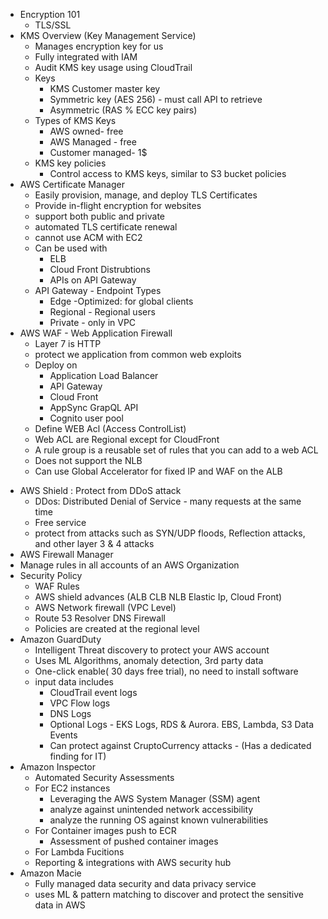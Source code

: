 * Encryption 101
    * TLS/SSL
* KMS Overview (Key Management Service)
    * Manages encryption key for us
    * Fully integrated with IAM
    * Audit KMS key usage using CloudTrail
    * Keys
        * KMS Customer master key
        * Symmetric key (AES 256) - must call API to retrieve
        * Asymmetric (RAS % ECC key pairs)
    * Types of KMS Keys
        * AWS owned- free
        * AWS Managed - free
        * Customer managed- 1$
    * KMS key policies
        * Control access to KMS keys, similar to S3 bucket policies
* AWS Certificate Manager
    - Easily provision, manage, and deploy TLS Certificates
    - Provide in-flight encryption for websites
    - support both public and private
    - automated TLS certificate renewal
    - cannot use ACM with EC2
    - Can be used with
        - ELB
        - Cloud Front Distrubtions
        - APIs on API Gateway
    - API Gateway - Endpoint Types
        - Edge -Optimized: for global clients
        - Regional - Regional users
        - Private - only in VPC
* AWS WAF - Web  Application Firewall
    - Layer 7 is HTTP
    - protect we application from common web exploits
    - Deploy on
        - Application Load Balancer
        - API Gateway  
        - Cloud Front
        - AppSync GrapQL API
        - Cognito user pool
    - Define WEB Acl (Access ControlList)
    - Web ACL are Regional except for CloudFront
    - A rule group is a reusable set of rules that you can add to a web ACL
    - Does not support the NLB
    - Can use Global Accelerator for fixed IP and WAF on the ALB
- AWS Shield : Protect from DDoS attack
  -  DDos: Distributed Denial of Service - many requests at the same time
  -  Free service
  -  protect from attacks such as SYN/UDP floods, Reflection attacks, and other layer 3 & 4 attacks
-  AWS Firewall Manager
  - Manage rules in all accounts of an AWS Organization
  - Security Policy
      - WAF Rules
      - AWS shield advances (ALB CLB NLB Elastic Ip, Cloud Front)
      - AWS Network firewall (VPC Level)
      - Route 53 Resolver DNS Firewall
      - Policies are created at the regional level
- Amazon GuardDuty
  - Intelligent Threat discovery to protect your AWS account
  - Uses ML Algorithms, anomaly detection, 3rd party data
  - One-click enable( 30 days free trial), no need to install software
  - input data includes
      - CloudTrail event logs
      - VPC Flow logs
      - DNS Logs
      - Optional Logs - EKS Logs, RDS & Aurora. EBS, Lambda, S3 Data Events
      - Can protect against CruptoCurrency attacks - (Has a dedicated finding for IT)
- Amazon Inspector
  - Automated Security Assessments
  - For EC2 instances
    - Leveraging the AWS System Manager (SSM) agent
    - analyze against unintended network accessibility
    - analyze the running OS against known vulnerabilities
  - For Container images push to ECR
    - Assessment of pushed container images
  - For Lambda Fucitions
  - Reporting & integrations with AWS security hub
- Amazon Macie
  - Fully managed data security and data privacy service
  - uses ML & pattern matching to discover and protect the sensitive data in AWS
